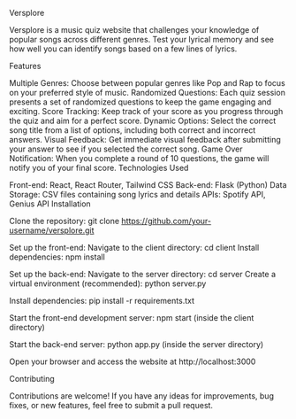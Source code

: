 Versplore

Versplore is a music quiz website that challenges your knowledge of popular songs across different genres. Test your lyrical memory and see how well you can identify songs based on a few lines of lyrics.

Features

Multiple Genres: Choose between popular genres like Pop and Rap to focus on your preferred style of music.
Randomized Questions: Each quiz session presents a set of randomized questions to keep the game engaging and exciting.
Score Tracking: Keep track of your score as you progress through the quiz and aim for a perfect score.
Dynamic Options: Select the correct song title from a list of options, including both correct and incorrect answers.
Visual Feedback: Get immediate visual feedback after submitting your answer to see if you selected the correct song.
Game Over Notification: When you complete a round of 10 questions, the game will notify you of your final score.
Technologies Used

Front-end: React, React Router, Tailwind CSS
Back-end: Flask (Python)
Data Storage: CSV files containing song lyrics and details
APIs: Spotify API, Genius API
Installation

Clone the repository: 
  git clone https://github.com/your-username/versplore.git

Set up the front-end:
  Navigate to the client directory: cd client
  Install dependencies: npm install

Set up the back-end:
  Navigate to the server directory: cd server
  Create a virtual environment (recommended): python server.py

Install dependencies: 
  pip install -r requirements.txt

Start the front-end development server: 
  npm start (inside the client directory)

Start the back-end server:
   python app.py (inside the server directory)
   
Open your browser and access the website at http://localhost:3000

Contributing

Contributions are welcome! If you have any ideas for improvements, bug fixes, or new features, feel free to submit a pull request.